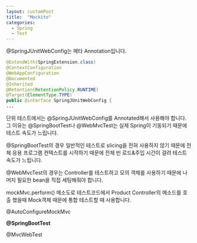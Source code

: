 ```yaml
---
layout: customPost
title:  "Mockito"
categories: 
  - Spring
  - Test
---
```




@SpringJUnitWebConfig는 메타 Annotation입니다.

```java
@ExtendWith(SpringExtension.class)
@ContextConfiguration
@WebAppConfiguration
@Documented
@Inherited
@Retention(RetentionPolicy.RUNTIME)
@Target(ElementType.TYPE)
public @interface SpringJUnitWebConfig {
...
```

단위 테스트에서는 @SpringJUnitWebConfig를 Annotated해서 사용해야 합니다. 그 이유는 @SpringBootTest나 @WebMvcTest는 실제 Spring이 기동되기 때문에 테스트 속도가 느립니다.

@SpringBootTest의 경우 일반적인 테스트로 slicing을 전혀 사용하지 않기 때문에 전체 응용 프로그램 컨텍스트를 시작하기 때문에 전체 빈 로드&주입 시간이 걸려 테스트 속도가 느립니다.

@WebMvcTest의 경우는 Controller를 테스트하고 모의 객체를 사용하기 때문에 나머지 필요한 bean을 직접 세팅해줘야 합니다.



 mockMvc.perform() 메소도로 테스트코드에서 Product Controller의 메소드를 호출 했을때 Mock객체 때문에 통합 테스트할 때 사용합니다.



@AutoConfigureMockMvc

**@SpringBootTest**

@MvcWebTest




